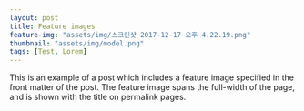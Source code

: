 ```yaml
---
layout: post
title: Feature images
feature-img: "assets/img/스크린샷 2017-12-17 오후 4.22.19.png"
thumbnail: "assets/img/model.png"
tags: [Test, Lorem]
---
```

This is an example of a post which includes a feature image specified in the front matter of the post. The feature image spans the full-width of the page, and is shown with the title on permalink pages.

